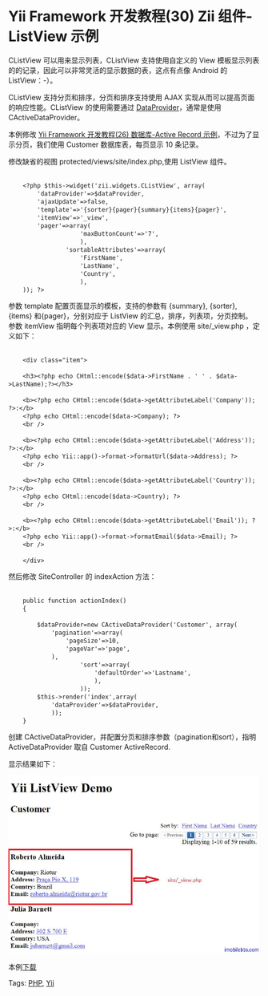 # Yii Framework 开发教程(30) Zii 组件-ListView 示例

CListView 可以用来显示列表，CListView 支持使用自定义的 View 模板显示列表的的记录，因此可以非常灵活的显示数据的表，这点有点像 Android 的 ListView：-）。

CListView 支持分页和排序，分页和排序支持使用 AJAX 实现从而可以提高页面的响应性能。CListView 的使用需要通过 [DataProvider](http://www.imobilebbs.com/wordpress/archives/4058)，通常是使用 CActiveDataProvider。

本例修改 [Yii Framework 开发教程(26) 数据库-Active Record 示例](Database-Active-Record-sample.md)，不过为了显示分页，我们使用 Customer 数据库表，每页显示 10 条记录。

修改缺省的视图 protected/views/site/index.php,使用 ListView 组件。

```

    <?php $this->widget('zii.widgets.CListView', array(
    	'dataProvider'=>$dataProvider,
    	'ajaxUpdate'=>false,
    	'template'=>'{sorter}{pager}{summary}{items}{pager}',
    	'itemView'=>'_view',
    	'pager'=>array(
    				'maxButtonCount'=>'7',
    				),
    			'sortableAttributes'=>array(
    				'FirstName',
    				'LastName',
    				'Country',
    				),
    )); ?>

```

参数 template 配置页面显示的模板，支持的参数有 {summary}, {sorter}, {items} 和{pager}，分别对应于 ListView 的汇总，排序，列表项，分页控制。
参数 itemView 指明每个列表项对应的 View 显示。本例使用 site/_view.php ，定义如下：

```

    <div class="item">
    
    <h3><?php echo CHtml::encode($data->FirstName . ' ' . $data->LastName);?></h3>
    
    <b><?php echo CHtml::encode($data->getAttributeLabel('Company')); ?>:</b>
    <?php echo CHtml::encode($data->Company); ?>
    <br />
    
    <b><?php echo CHtml::encode($data->getAttributeLabel('Address')); ?>:</b>
    <?php echo Yii::app()->format->formatUrl($data->Address); ?>
    <br />
    
    <b><?php echo CHtml::encode($data->getAttributeLabel('Country')); ?>:</b>
    <?php echo CHtml::encode($data->Country); ?>
    <br />
    
    <b><?php echo CHtml::encode($data->getAttributeLabel('Email')); ?>:</b>
    <?php echo Yii::app()->format->formatEmail($data->Email); ?>
    <br />
    
    </div>

```

然后修改 SiteController 的 indexAction 方法：

```

    public function actionIndex()
    {
    
    	$dataProvider=new CActiveDataProvider('Customer', array(
    		'pagination'=>array(
    			'pageSize'=>10,
    			'pageVar'=>'page',
    		),
    				'sort'=>array(
    					'defaultOrder'=>'Lastname',
    					),
    				));
    	$this->render('index',array(
    		'dataProvider'=>$dataProvider,
    		));
    }

```

创建 CActiveDataProvider，并配置分页和排序参数（pagination和sort），指明 ActiveDataProvider 取自 Customer ActiveRecord.

显示结果如下：

![picture30.1](images/30.1.jpg)

本例[下载](http://www.imobilebbs.com/download/yii/ListViewDemo.zip)

Tags: [PHP](http://www.imobilebbs.com/wordpress/archives/tag/php), [Yii](http://www.imobilebbs.com/wordpress/archives/tag/yii)

 

